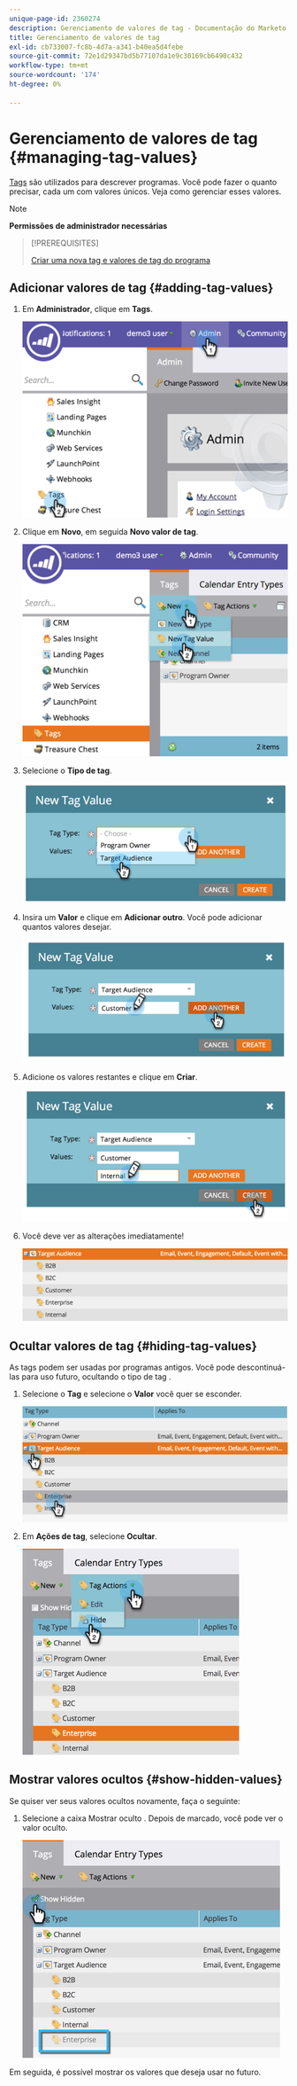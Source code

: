 ```yaml
---
unique-page-id: 2360274
description: Gerenciamento de valores de tag - Documentação do Marketo - Documentação do produto
title: Gerenciamento de valores de tag
exl-id: cb733007-fc8b-4d7a-a341-b40ea5d4febe
source-git-commit: 72e1d29347bd5b77107da1e9c30169cb6490c432
workflow-type: tm+mt
source-wordcount: '174'
ht-degree: 0%

---
```


# Gerenciamento de valores de tag {#managing-tag-values}

[Tags](/help/marketo/product-docs/core-marketo-concepts/programs/working-with-programs/understanding-tags.md) são utilizados para descrever programas. Você pode fazer o quanto precisar, cada um com valores únicos. Veja como gerenciar esses valores.

>[!NOTE]
>
>**Permissões de administrador necessárias**

>[!PREREQUISITES]
>
>[Criar uma nova tag e valores de tag do programa](/help/marketo/product-docs/administration/tags/create-a-new-program-tag-and-tag-values.md)

## Adicionar valores de tag {#adding-tag-values}

1. Em **Administrador**, clique em **Tags**.

   ![](assets/image2014-9-24-12-3a24-3a55.png)

1. Clique em **Novo**, em seguida **Novo valor de tag**.

   ![](assets/image2014-9-24-12-3a25-3a23.png)

1. Selecione o **Tipo de tag**.

   ![](assets/image2014-9-24-12-3a26-3a2.png)

1. Insira um **Valor** e clique em **Adicionar outro**. Você pode adicionar quantos valores desejar.

   ![](assets/image2014-9-24-12-3a26-3a27.png)

1. Adicione os valores restantes e clique em **Criar**.

   ![](assets/image2014-9-24-12-3a26-3a55.png)

1. Você deve ver as alterações imediatamente!

   ![](assets/image2014-9-24-12-3a27-3a34.png)

## Ocultar valores de tag {#hiding-tag-values}

As tags podem ser usadas por programas antigos. Você pode descontinuá-las para uso futuro, ocultando o tipo de tag .

1. Selecione o **Tag** e selecione o **Valor** você quer se esconder.

   ![](assets/image2014-9-24-12-3a28-3a25.png)

1. Em **Ações de tag**, selecione **Ocultar**.

   ![](assets/image2014-9-24-12-3a29-3a4.png)

## Mostrar valores ocultos {#show-hidden-values}

Se quiser ver seus valores ocultos novamente, faça o seguinte:

1. Selecione a caixa Mostrar oculto . Depois de marcado, você pode ver o valor oculto.

   ![](assets/image2014-9-24-12-3a29-3a58.png)

Em seguida, é possível mostrar os valores que deseja usar no futuro.
